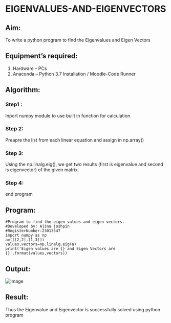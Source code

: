 # EIGENVALUES-AND-EIGENVECTORS
## Aim:
To write a python program to find the Eigenvalues and Eigen Vectors
## Equipment’s required:
1. 	Hardware – PCs
2. 	Anaconda – Python 3.7 Installation / Moodle-Code Runner
## Algorithm:
### Step1 : 
Inport numpy module to use built in function for calculation
### Step 2: 
Preapre the list from each linear equation and assign in np.array()
### Step 3:
Using the np.linalg.eig(),  we get two results (first is eigenvalue and second is eigenvector) of the given matrix.
### Step 4: 
end program
## Program:
```
#Program to find the eigen values and eigen vectors.
#Developed by: Ajina joshpin
#RegisterNumber:23013547
import numpy as np
a=([[2,2],[1,3]])
values,vectors=np.linalg.eig(a)
print('Eigen values are {} and Eigen Vectors are {}'.format(values,vectors))
```
## Output:
![image](https://github.com/ArchanaSharikalHarinarayanan/EIGENVALUES-AND-EIGENVECTORS/assets/148514578/2e9ee549-1199-47e6-b839-64793e44603f)

## Result:
Thus the Eigenvalue and Eigenvector is successfully solved using python program
